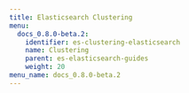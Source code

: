 ```yaml
---
title: Elasticsearch Clustering
menu:
  docs_0.8.0-beta.2:
    identifier: es-clustering-elasticsearch
    name: Clustering
    parent: es-elasticsearch-guides
    weight: 20
menu_name: docs_0.8.0-beta.2
---
```

